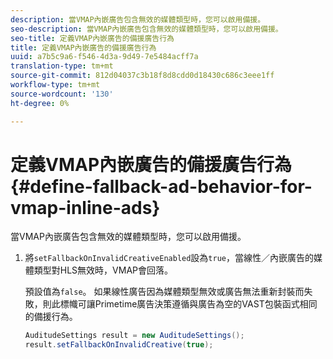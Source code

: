 ```yaml
---
description: 當VMAP內嵌廣告包含無效的媒體類型時，您可以啟用備援。
seo-description: 當VMAP內嵌廣告包含無效的媒體類型時，您可以啟用備援。
seo-title: 定義VMAP內嵌廣告的備援廣告行為
title: 定義VMAP內嵌廣告的備援廣告行為
uuid: a7b5c9a6-f546-4d3a-9d49-7e5484acff7a
translation-type: tm+mt
source-git-commit: 812d04037c3b18f8d8cdd0d18430c686c3eee1ff
workflow-type: tm+mt
source-wordcount: '130'
ht-degree: 0%

---
```



# 定義VMAP內嵌廣告的備援廣告行為{#define-fallback-ad-behavior-for-vmap-inline-ads}

當VMAP內嵌廣告包含無效的媒體類型時，您可以啟用備援。

1. 將`setFallbackOnInvalidCreativeEnabled`設為`true`，當線性／內嵌廣告的媒體類型對HLS無效時，VMAP會回落。

   預設值為`false`。 如果線性廣告因為媒體類型無效或廣告無法重新封裝而失敗，則此標幟可讓Primetime廣告決策遵循與廣告為空的VAST包裝函式相同的備援行為。

   ```java
   AuditudeSettings result = new AuditudeSettings(); 
   result.setFallbackOnInvalidCreative(true);
   ```

